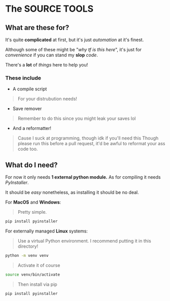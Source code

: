 # The **SOURCE TOOLS**

## What are these for?

It's quite **complicated** at first,
but it's just *automation* at it's finest.

Although some of these might be "*why tf is this here*",
it's just for *convenience* if you can stand my **slop** *code*.

There's a **lot** of *things* here to help you!

### These include

- A compile script

> For your distrubution needs!

- Save remover

> Remember to do this since you might leak your saves lol

- And a reformatter!

> Cause I suck at programming, though idk if you'll need this
> Though please run this before a pull request, it'd be awful
> to reformat your ass code too.

## What do I need?

For now it only needs **1 external python module.**
As for compiling it needs *PyInstaller*.

It should be *easy* nonetheless, as installing it should be no deal.

For **MacOS** and **Windows**:

> Pretty simple.

```sh
pip install pyinstaller
```

For externally managed **Linux** systems:
> Use a virtual Python environment.
> I recommend putting it in this directory!

```sh
python -m venv venv
```

> Activate it of course

```sh
source venv/bin/activate
```

> Then install via pip

```sh
pip install pyinstaller
```
